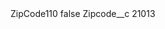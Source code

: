<?xml version="1.0" encoding="UTF-8"?>
<CustomMetadata xmlns="http://soap.sforce.com/2006/04/metadata" xmlns:xsi="http://www.w3.org/2001/XMLSchema-instance" xmlns:xsd="http://www.w3.org/2001/XMLSchema">
    <label>ZipCode110</label>
    <protected>false</protected>
    <values>
        <field>Zipcode__c</field>
        <value xsi:type="xsd:string">21013</value>
    </values>
</CustomMetadata>

